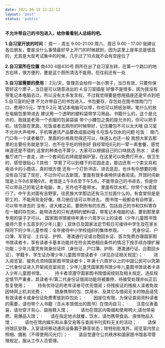```yaml
---
date: 2021-06-18 12:22:12
layout: 'post'
status: 'public'
---
```


**不允许带自己的书包进入，给你看看别人总结的吧。**

**1.自习室开放的时间：**
周一 - 周五
9:00-21:00
周六、周日
9:00 - 17:00 
我建议各位朋友，要是没什么事情最好早上开门的时候就到，因为这里上座率总是很高的，尤其是大型考试集中的时候，几乎过了10点就不会有空座位了

**2.自习室所在位置**
南430
4层430号
厕所在出了自习室左转，在第一个路口的地方右转，很方便的，要是这个厕所清洁不能用，在往前还有一处

**3.自习室需要的费用：**
2元/天，管理员会给你一张小票子，当日有效，只要你保管好这个票子，当日是可以随意进出的
4.自习室插座
好像不是很多，因为我没有带笔记本电脑去过，所以没有太多发言权，不过我觉得要是想用插座还是早点到吧
5.自习室的纪律
不允许带自己的书包进入，书包要存，存包处在图书馆南门门口，费用0.5元，学生0.2元
笔记本电脑可以带，你也可以把纸张啊，笔什么的放在电脑包里带进去
建议用一个透明的塑料袋带学习用品，书籍什么的，这个是允许的，我就是老用一个衣服的包装袋装
带个小腰包之类的是允许的，你可以把手机，钱包放在里面，吃饭或者去厕所的时候带好，记住腰包不可以太大哦
自习室不允许大声喧哗，手机等通讯产品要改成振动哦 
6.吃饭与饮水的问题
吃饭： 
南门门口有一个读者餐厅，里面的价格我觉得还可以，味道么也还一般
我想大家去那里的主要任务就是学习，也不在乎吃的特别好
我经常吃6元的一荤一素套餐，感觉味道还是不错的
这里的种类也不算少，大家可以根据自己的口味挑选
热水： 
读者餐厅进门一直走，进一个套间后右转就是锅炉室，在这里可以免费打开水，很卫生的，感觉很贴心
7.其他：
学累了可以到楼下的花园走走，那边还有一个卖文具和电话卡的小商店，真的很方便
还有一个打折书店，进去逛逛，也许有你想要的哦
没有自习室了现在，不过你可以去新馆，里面有很多桌椅供读者阅读。开馆时间新馆是上午9点至晚9点，老馆是上午9点至下午5点。不能带自己的书进去，但是你可以带自己的笔记本电脑，本，另外也不能带水。 
里面有饮水机，你带个水壶就行了。中午去对面有吉野家，往民族大学那边还有马兰拉面什么的。有食堂但是是职工的，不能用现金好像。练习册应该可以带进去。
图书馆一般都会有自修室，可以带书进去的
没有，进大楼之前，要把所有的东西，包括自己的书和饮料寄存在一楼的存包处。能带进去的只有透明的塑料袋，带笔记本电脑的话，要到那里拿专用的袋子才可以。
国家图书馆接待年满十六周岁以上的读者（少年儿童图书馆接待六至十五周岁的少年儿童）；双休日及国家法定节假日可接待中学生及在家长陪同下的少年儿童参观；全年接待中小学校组织的集体参观。
·　　凭身份证、户口簿、军官证、士兵证、护照、 港澳通行证或台胞回乡证、首次免费办理国家图书馆读者卡，享有读者卡基本功能并在符合其他相应条件的情况下按手续办理扩展功能；少年儿童凭有效身份证件（身份证、户口簿、护照、港澳通行证、台胞回乡证）、学籍卡、学生证办理少年儿童图书馆读者卡（详见办证相关规定）；
·　　进入阅览室、服务点须持国家图书馆读者卡；年满十六周岁以上的中国公民可以凭第二代身份证进入开架阅览室阅览；少年儿童凭国家图书馆少年儿童图书馆读者卡进入少年儿童图书馆。
·　　持卡者须遵守国家图书馆借阅规则及相关规定。违反规定情节严重者，其读者卡/第二代身份证借阅功能将被置停，待接受处理并纠正后恢复使用；
·　　持有优待证的老年读者可优先借阅；持残疾证的残疾人读者免收因特网上机浏览费；
·　　随身携带的包、饮用水、及其它与借阅无关的物品请凭有效读者卡或身份证免费寄放到存包处；
·　　因座位有限，为保证查阅资料读者的需要，请勿带个人书籍（含从本馆借出的图书）在馆内自习；
·　　注意仪表着装，请勿穿汗背心、趿拖鞋入馆；
·　　请勿在馆区内吸烟和使用明火,请勿带易燃、易爆品入馆；
·　　请在指定地点就餐、饮水，请勿携带食品、液体物品入馆；
·　　请勿在馆内娱乐和从事交易等与查阅书刊资料无关的活动；
·　　请保持馆区安静，入室请将移动通讯设备置于静音状态；除特别批准外，阅览室内禁止照相、摄影（不得使用闪光灯）；
·　　请自觉遵守公共秩序和国家图书馆各项管理规定，服从工作人员管理。